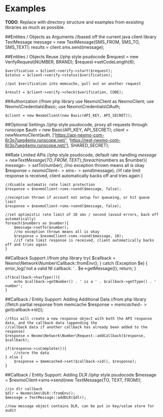Examples
========
**TODO**: Replace with directory structure and examples from exsisting libraries as much as possible.

##Entities / Objects as Arguments
    //based off the current java client library
    TextMessage message = new TextMessage(SMS_FROM, SMS_TO, SMS_TEXT);
    results = client.sms.send(message);
    
##Entities / Objects Reuse
    //php style psudocode
    $request = new VerifyRequest(NUMBER, BRAND);
    $request->setCodeLength(6);
      
    $verification = $client->verify->start($request);
    $status = $client->verify->status($verification);
      
    //put $verification into memcache, pull out on another request
      
    $result = $client->verify->check($verification, CODE);
    
##Authorization 
    //from php library
    use Nexmo\Client as NexmoClient;
    use Nexmo\Credentials\Basic;
    use Nexmo\Credentials\OAuth;
      
    $client = new NexmoClient(new Basic(API_KEY, API_SECRET));

##Optional Settings
    //php style psudocode, proxy all requests through runscope
    $auth = new Basic(API_KEY, API_SECRET);
    $client = new NexmoClient($auth, ['https://api-nexmo-com-6r3o7ueg4emv.runscope.net/', 'https://rest-nexmo-com-6r3o7ueg4emv.runscope.net/'], SHARED_SECRET);
    
##Rate Limited APIs
    //php style psudocode, default rate handling
    $message = new TextMessage(TO, FROM, TEXT);
    foreach($numbers as $number){
        $message->setTo($number);
        //no exception thrown means all is okay
        $response = $nexmoClient->sms->send($message);
        //if rate limit response is received, client automatically backs off and tries again
    }
      
    //disable automatic rate limit protection
    $response = $nexmoClient->sms->send($message, false);
      
    //exception thrown if account not setup for queueing, or hit queue limit
    $response = $nexmoClient->sms->send($message, false);
      
    //set optimistic rate limit of 10 sms / second (avoid errors, back off automatically)
    foreach($numbers as $number){
        $message->setTo($number);
        //no exception thrown means all is okay
        $response = $nexmoClient->sms->send($message, 10);
        //if rate limit response is received, client automatically backs off and tries again
    }
    
##Callback Support
    //from php library
    try{
        $callback = Nexmo\Network\Number\Callback::fromEnv();
    } catch (Exception $e) {
        error_log('not a valid NI callback: ' . $e->getMessage());
        return;
    }
     
    if($callback->hasType()){
        echo $callback->getNumber() . ' is a ' . $callback->getType() . ' number';
    }

##Callback / Entity Support: Adding Additional Data
    //from php library
    //fetch partial response from memcache
    $response = $memcached->get($callback->id());
     
    //this will create a new response object with both the API response data, and the callback data (appending the
    //callback data if another callback has already been added to the response)
    $response = Nexmo\Network\Number\Request::addCallback($response, $callback);
     
    if($response->isComplete()){
        //store the data
    } else {
        $response = $memcached->set($callback->id(), $response);
    }

##Callback / Entity Support: Adding DLR
    //php style psudocode
    $message = $nexmoClient->sms->send(new TextMessage(TO, TEXT, FROM));
      
    //in dlr callback
    $dlr = Nexmo\Sms\DLR::fromEnv();
    $message = TextMessage::addDLR($dlr);
      
    //now message object contains DLR, can be put in key/value store for audit